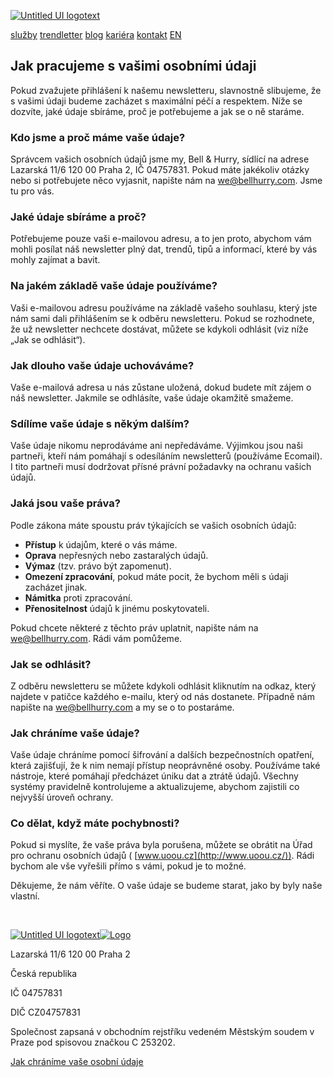 [![Untitled UI logotext](https://cdn.prod.website-files.com/5fd8d7e335bc94e173251786/65a44fe0ebd8f41bc4d6060a_bh%20logo.svg)](https://www.bellhurry.com/)

[služby](https://bellhurry.com/#services) [trendletter](https://www.bellhurry.com/trendletter) [blog](https://www.bellhurry.com/blog) [kariéra](https://bellhurry.notion.site/Kari-ra-v-bell-hurry-6f9b80592f0a42c98cdc96e4cc5aac5c?pvs=74) [kontakt](https://www.bellhurry.com/jak-se-starame-o-vase-udaje#) [EN](https://www.bellhurry.com/en)

## **Jak pracujeme s vašimi osobními údaji**

Pokud zvažujete přihlášení k našemu newsletteru, slavnostně slibujeme, že s vašimi údaji budeme zacházet s maximální péčí a respektem. Níže se dozvíte, jaké údaje sbíráme, proč je potřebujeme a jak se o ně staráme.

### Kdo jsme a proč máme vaše údaje?

Správcem vašich osobních údajů jsme my, Bell & Hurry, sídlící na adrese Lazarská 11/6 120 00 Praha 2, IČ 04757831. Pokud máte jakékoliv otázky nebo si potřebujete něco vyjasnit, napište nám na [we@bellhurry.com](https://www.notion.so/bellhurry/mailto%5C:we@bellhurry.com). Jsme tu pro vás.

### Jaké údaje sbíráme a proč?

Potřebujeme pouze vaši e-mailovou adresu, a to jen proto, abychom vám mohli posílat náš newsletter plný dat, trendů, tipů a informací, které by vás mohly zajímat a bavit.

### Na jakém základě vaše údaje používáme?

Vaši e-mailovou adresu používáme na základě vašeho souhlasu, který jste nám sami dali přihlášením se k odběru newsletteru. Pokud se rozhodnete, že už newsletter nechcete dostávat, můžete se kdykoli odhlásit (viz níže „Jak se odhlásit“).

### Jak dlouho vaše údaje uchováváme?

Vaše e-mailová adresa u nás zůstane uložená, dokud budete mít zájem o náš newsletter. Jakmile se odhlásíte, vaše údaje okamžitě smažeme.

### Sdílíme vaše údaje s někým dalším?

Vaše údaje nikomu neprodáváme ani nepředáváme. Výjimkou jsou naši partneři, kteří nám pomáhají s odesíláním newsletterů (používáme Ecomail). I tito partneři musí dodržovat přísné právní požadavky na ochranu vašich údajů.

### Jaká jsou vaše práva?

Podle zákona máte spoustu práv týkajících se vašich osobních údajů:

- **Přístup** k údajům, které o vás máme.
- **Oprava** nepřesných nebo zastaralých údajů.
- **Výmaz** (tzv. právo být zapomenut).
- **Omezení zpracování**, pokud máte pocit, že bychom měli s údaji zacházet jinak.
- **Námitka** proti zpracování.
- **Přenositelnost** údajů k jinému poskytovateli.

Pokud chcete některé z těchto práv uplatnit, napište nám na [we@bellhurry.com](https://www.notion.so/bellhurry/mailto%5C:we@bellhurry.com). Rádi vám pomůžeme.

### Jak se odhlásit?

Z odběru newsletteru se můžete kdykoli odhlásit kliknutím na odkaz, který najdete v patičce každého e-mailu, který od nás dostanete. Případně nám napište na [we@bellhurry.com](https://www.notion.so/bellhurry/mailto%5C:we@bellhurry.com) a my se o to postaráme.

### Jak chráníme vaše údaje?

Vaše údaje chráníme pomocí šifrování a dalších bezpečnostních opatření, která zajišťují, že k nim nemají přístup neoprávněné osoby. Používáme také nástroje, které pomáhají předcházet úniku dat a ztrátě údajů. Všechny systémy pravidelně kontrolujeme a aktualizujeme, abychom zajistili co nejvyšší úroveň ochrany.

### Co dělat, když máte pochybnosti?

Pokud si myslíte, že vaše práva byla porušena, můžete se obrátit na Úřad pro ochranu osobních údajů ( [www.uoou.cz](http://www.uoou.cz/)). Rádi bychom ale vše vyřešili přímo s vámi, pokud je to možné.

Děkujeme, že nám věříte. O vaše údaje se budeme starat, jako by byly naše vlastní.

‍

[![Untitled UI logotext](https://cdn.prod.website-files.com/5fd8d7e335bc94e173251786/65984dacd1f3e4f282cec7df_Logo%20(curves).svg)![Logo](https://cdn.prod.website-files.com/5fd8d7e335bc94e173251786/6683d6927d6c5c07704b8a1e_untitled-ui-logo.png)](https://www.bellhurry.com/)

Lazarská 11/6 120 00 Praha 2

Česká republika

IČ 04757831

DIČ CZ04757831

Společnost zapsaná v obchodním rejstříku vedeném Městským soudem v Praze pod spisovou značkou C 253202.

[Jak chráníme vaše osobní údaje](https://www.bellhurry.com/jak-se-starame-o-vase-udaje)